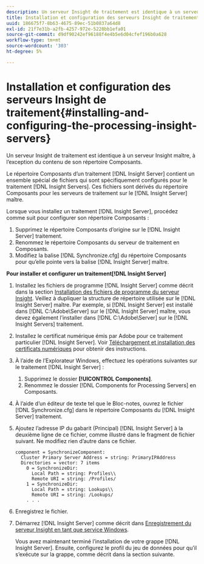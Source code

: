 ```yaml
---
description: Un serveur Insight de traitement est identique à un serveur Insight maître, à l’exception du contenu de son répertoire Composants.
title: Installation et configuration des serveurs Insight de traitement
uuid: 186675f7-8b63-4675-89ec-51b0837a64d8
exl-id: 21f7e31b-a2fb-4257-972e-5228bb1efa01
source-git-commit: d9df90242ef96188f4e4b5e6d04cfef196b0a628
workflow-type: tm+mt
source-wordcount: '303'
ht-degree: 5%

---
```


# Installation et configuration des serveurs Insight de traitement{#installing-and-configuring-the-processing-insight-servers}

Un serveur Insight de traitement est identique à un serveur Insight maître, à l’exception du contenu de son répertoire Composants.

Le répertoire Composants d’un traitement [!DNL Insight Server] contient un ensemble spécial de fichiers qui sont spécifiquement configurés pour le traitement [!DNL Insight Servers]. Ces fichiers sont dérivés du répertoire Composants pour les serveurs de traitement sur le [!DNL Insight Server] maître.

Lorsque vous installez un traitement [!DNL Insight Server], procédez comme suit pour configurer son répertoire Composants :

1. Supprimez le répertoire Composants d’origine sur le [!DNL Insight Server] traitement.
1. Renommez le répertoire Composants du serveur de traitement en Composants.
1. Modifiez la balise [!DNL Synchronize.cfg] du répertoire Composants pour qu’elle pointe vers la balise [!DNL Insight Server] maître.

**Pour installer et configurer un traitement[!DNL Insight Server]**

1. Installez les fichiers de programme [!DNL Insight Server] comme décrit dans la section [Installation des fichiers de programme du serveur Insight](../../../../../../home/c-inst-svr/c-install-ins-svr/t-install-proc-inst-svr-dpu/t-install-prgm-files.md#task-1e6251fd39714186baa40d38f23d0088). Veillez à dupliquer la structure de répertoire utilisée sur le [!DNL Insight Server] maître. Par exemple, si [!DNL Insight Server] est installé dans [!DNL C:\Adobe\Server] sur le [!DNL Insight Server] maître, vous devez également l’installer dans [!DNL C:\Adobe\Server] sur le [!DNL Insight Servers] traitement.
1. Installez le certificat numérique émis par Adobe pour ce traitement particulier [!DNL Insight Server]. Voir [Téléchargement et installation des certificats numériques](../../../../../../home/c-inst-svr/c-install-ins-svr/t-install-proc-inst-svr-dpu/c-dnld-dgtl-cert/c-dnld-dgtl-cert.md#concept-4f79c240492f4e52b6375b4b3bbefa17) pour obtenir des instructions.
1. À l’aide de l’Explorateur Windows, effectuez les opérations suivantes sur le traitement [!DNL Insight Server] :

   1. Supprimez le dossier **[!UICONTROL Components]**.
   1. Renommez le dossier [!DNL Components for Processing Servers] en Composants.

1. À l’aide d’un éditeur de texte tel que le Bloc-notes, ouvrez le fichier [!DNL Synchronize.cfg] dans le répertoire Composants du [!DNL Insight Server] traitement.
1. Ajoutez l’adresse IP du gabarit (Principal) [!DNL Insight Server] à la deuxième ligne de ce fichier, comme illustré dans le fragment de fichier suivant. Ne modifiez rien d’autre dans ce fichier.

   ```
   component = SynchronizeComponent:
     Cluster Primary Server Address = string: PrimaryIPAddress
     Directories = vector: 7 items
       0 = SynchronizeDir:
         Local Path = string: Profiles\\
         Remote URI = string: /Profiles/
       1 = SynchronizeDir:
         Local Path = string: Lookups\\
         Remote URI = string: /Lookups/
       . . .
   ```

1. Enregistrez le fichier.
1. Démarrez [!DNL Insight Server] comme décrit dans [Enregistrement du serveur Insight en tant que service Windows](../../../../../../home/c-inst-svr/c-install-ins-svr/t-install-proc-inst-svr-dpu/c-reg-wdws-svc.md#concept-f2c7aa891d544a2595aa01d0d796a540).

   Vous avez maintenant terminé l’installation de votre grappe [!DNL Insight Server]. Ensuite, configurez le profil du jeu de données pour qu’il s’exécute sur la grappe, comme décrit dans la section suivante.
